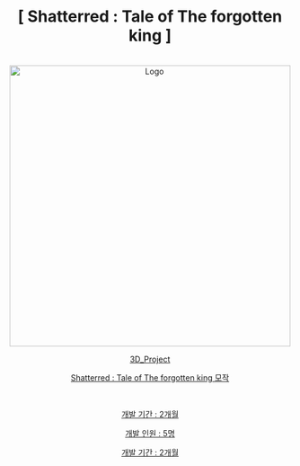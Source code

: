 <div align="center">
  
  <h1>[ Shatterred : Tale of The forgotten king ]</h1>
  </br>
  <a href="https://github.com/Eno97p/ParkEunHoTeam/issues/1#issue-2792482734">
    <img src="https://user-images.githubusercontent.com/12345678/123456789-abcdef.png" alt="Logo" width="500">
  </br>
  <p>3D_Project</p>
  <p>Shatterred : Tale of The forgotten king  모작</p>
  </br>
  <p>개발 기간 : 2개월</p>
  <p>개발 인원 : 5명</p>
  <p>개발 기간 : 2개월</p>



</div>
